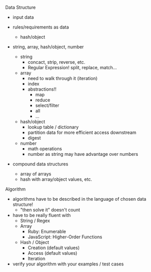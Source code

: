 Data Structure
  - input data
  - rules/requirements as data
    - hash/object

  - string, array, hash/object, number
    - string
      - concact, strip, reverse, etc.
      - Regular Expression! split, replace, match...
    - array
      - need to walk through it (iteration)
      - index
      - abstractions!!
        - map
        - reduce
        - select/filter
        - all
        - ...
    - hash/object
      - lookup table / dictionary
      - partition data for more efficient access downstream
      - digest
    - number
      - math operations
      - number as string may have advantage over numbers
  - compound data structures
    - array of arrays
    - hash with array/object values, etc.

Algorithm
  - algorithms have to be described in the language of chosen data structure!
    - "then solve it" doesn't count
  - have to be really fluent with
    - String / Regex
    - Array
      - Ruby: Enumerable
      - JavaScript: Higher-Order Functions
    - Hash / Object
      - Creation (default values)
      - Access (default values)
      - Iteration
  - verify your algorithm with your examples / test cases
